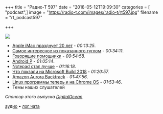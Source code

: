 +++
title = "Радио-Т 597"
date = "2018-05-12T19:09:30"
categories = [ "podcast",]
image = "https://radio-t.com/images/radio-t/rt597.jpg"
filename = "rt_podcast597"

+++

![](https://radio-t.com/images/radio-t/rt597.jpg)

- [Apple iMac празднует 20 лет](http://money.cnn.com/2018/05/06/technology/imac-anniversary-apple/index.html) - *00:13:25*.
- [Самое интересное из показанного гуглом](https://www.wired.com/story/lens-google-visual-search-tool-update/) - *00:34:11*.
- [Говорящие помощники](https://www.nbcnews.com/tech/tech-news/google-now-ready-let-its-tech-do-your-talking-n872436) - *00:54:58*.
- [Android P](https://www.theverge.com/2018/5/8/17327302/android-p-update-new-features-changes-video-google-io-2018) - *01:05:14*.
- [Notepad стал лучше](https://blogs.msdn.microsoft.com/commandline/2018/05/08/extended-eol-in-notepad/) - *01:16:18*.
- [Что покзали на Microsoft Build 2018](https://www.theverge.com/2018/5/8/17319908/microsoft-build-conference-2018-news-recap-highlights-windows-10) - *01:20:57*.
- [Amazon Aurora Backtrack](https://aws.amazon.com/blogs/aws/amazon-aurora-backtrack-turn-back-time/) - *01:47:56*.
- [Linux программы теперь и на Chrome OS](https://techcrunch.com/2018/05/08/you-can-now-run-linux-apps-on-chrome-os/) - *01:53:46*.
- Темы наших слушателей

*Спонсор этого выпуска [DigitalOcean](https://www.digitalocean.com)*


[аудио](https://cdn.radio-t.com/rt_podcast597.mp3) • [лог чата](http://chat.radio-t.com/logs/radio-t-597.html)
<audio src="https://cdn.radio-t.com/rt_podcast597.mp3" preload="none"></audio>